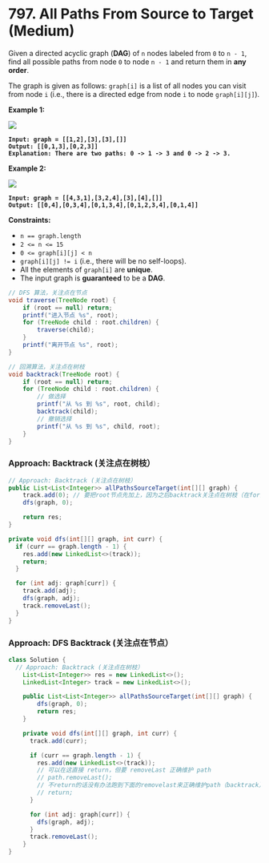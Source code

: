 # 797. All Paths From Source to Target (Medium)

Given a directed acyclic graph (**DAG**) of `n` nodes labeled from `0` to `n - 1`, find all possible paths from node `0` to node `n - 1` and return them in **any order**.

The graph is given as follows: `graph[i]` is a list of all nodes you can visit from node `i` (i.e., there is a directed edge from node `i` to node `graph[i][j]`).

**Example 1:**

![](https://assets.leetcode.com/uploads/2020/09/28/all\_1.jpg)

<pre><code><strong>Input: graph = [[1,2],[3],[3],[]]
</strong><strong>Output: [[0,1,3],[0,2,3]]
</strong><strong>Explanation: There are two paths: 0 -> 1 -> 3 and 0 -> 2 -> 3.
</strong></code></pre>

**Example 2:**

![](https://assets.leetcode.com/uploads/2020/09/28/all\_2.jpg)

<pre><code><strong>Input: graph = [[4,3,1],[3,2,4],[3],[4],[]]
</strong><strong>Output: [[0,4],[0,3,4],[0,1,3,4],[0,1,2,3,4],[0,1,4]]
</strong></code></pre>

**Constraints:**

* `n == graph.length`
* `2 <= n <= 15`
* `0 <= graph[i][j] < n`
* `graph[i][j] != i` (i.e., there will be no self-loops).
* All the elements of `graph[i]` are **unique**.
* The input graph is **guaranteed** to be a **DAG**.

```java
// DFS 算法，关注点在节点
void traverse(TreeNode root) {
    if (root == null) return;
    printf("进入节点 %s", root);
    for (TreeNode child : root.children) {
        traverse(child);
    }
    printf("离开节点 %s", root);
}

// 回溯算法，关注点在树枝
void backtrack(TreeNode root) {
    if (root == null) return;
    for (TreeNode child : root.children) {
        // 做选择
        printf("从 %s 到 %s", root, child);
        backtrack(child);
        // 撤销选择
        printf("从 %s 到 %s", child, root);
    }
}

```

### Approach: Backtrack (关注点在树枝）

```java
// Approach: Backtrack (关注点在树枝）
public List<List<Integer>> allPathsSourceTarget(int[][] graph) {
    track.add(0); // 要把root节点先加上，因为之后backtrack关注点在树枝（在for内部）会漏掉root
    dfs(graph, 0);

    return res;
}

private void dfs(int[][] graph, int curr) {
  if (curr == graph.length - 1) {
    res.add(new LinkedList<>(track));
    return;
  }

  for (int adj: graph[curr]) {
    track.add(adj);
    dfs(graph, adj);
    track.removeLast();
  }
}
```



### Approach: DFS Backtrack (关注点在节点）

```java
class Solution {
  // Approach: Backtrack (关注点在树枝）
    List<List<Integer>> res = new LinkedList<>();
    LinkedList<Integer> track = new LinkedList<>();

    public List<List<Integer>> allPathsSourceTarget(int[][] graph) {
        dfs(graph, 0);
        return res;
    }

    private void dfs(int[][] graph, int curr) {
      track.add(curr);

      if (curr == graph.length - 1) {
        res.add(new LinkedList<>(track));
        // 可以在这直接 return，但要 removeLast 正确维护 path
        // path.removeLast();
        // 不return的话没有办法跑到下面的removelast来正确维护path（backtrack）
        // return;
      }

      for (int adj: graph[curr]) {
        dfs(graph, adj);
      }
      track.removeLast();
    }
}
```
